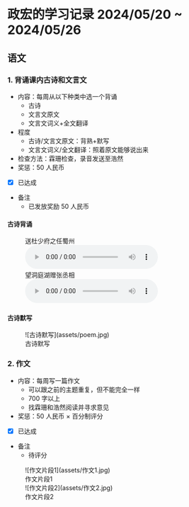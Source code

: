 # 政宏的学习记录 2024/05/20 ~ 2024/05/26

## 语文

### 1. 背诵课内古诗和文言文

- 内容：每周从以下种类中选一个背诵
    - 古诗
    - 文言文原文
    - 文言文词义+全文翻译
- 程度
    - 古诗/文言文原文：背熟+默写
    - 文言文词义/全文翻译：照着原文能够说出来
- 检查方法：霖珊检查，录音发送至浩然
- 奖惩：50 人民币
- [x] 已达成
- 备注
    - 已发放奖励 50 人民币

#### 古诗背诵

<figure>
    <figcaption><div class=normal_font>送杜少府之任蜀州<div class=normal_font></figcaption>
    <audio controls src="assets/送杜少府之任蜀州.m4a"></audio>
    <figcaption><div class=normal_font>望洞庭湖赠张丞相<div class=normal_font></figcaption>
    <audio controls src="assets/望洞庭湖赠张丞相.m4a"></audio>
</figure>

#### 古诗默写

<figure markdown>
  ![古诗默写](assets/poem.jpg)
  <figcaption><div class=normal_font>古诗默写<div></figcaption>
</figure>

### 2. 作文
- 内容：每周写一篇作文
    - 可以跟之前的主题重复，但不能完全一样
    - 700 字以上
    - 找霖珊和浩然阅读并寻求意见
- 奖惩：50 人民币 $\times$ 百分制评分
- [x] 已达成
- 备注
    - 待评分

<figure markdown>
  ![作文片段1](assets/作文1.jpg)
  <figcaption><div class=normal_font>作文片段1<div></figcaption>
  ![作文片段2](assets/作文2.jpg)
  <figcaption><div class=normal_font>作文片段2<div></figcaption>
</figure>

<style>
    .normal_font {
        font-style: normal;
    }
</style>
